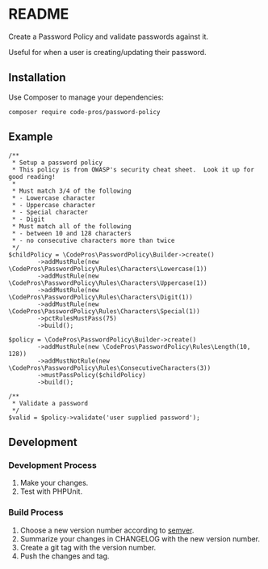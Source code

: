 # README

Create a Password Policy and validate passwords against it.

Useful for when a user is creating/updating their password.

## Installation

Use Composer to manage your dependencies:

`composer require code-pros/password-policy`

## Example

    /**
     * Setup a password policy
     * This policy is from OWASP's security cheat sheet.  Look it up for good reading!
     *
     * Must match 3/4 of the following
     * - Lowercase character
     * - Uppercase character
     * - Special character
     * - Digit
     * Must match all of the following
     * - between 10 and 128 characters
     * - no consecutive characters more than twice
     */
    $childPolicy = \CodePros\PasswordPolicy\Builder->create()
            ->addMustRule(new \CodePros\PasswordPolicy\Rules\Characters\Lowercase(1))
            ->addMustRule(new \CodePros\PasswordPolicy\Rules\Characters\Uppercase(1))
            ->addMustRule(new \CodePros\PasswordPolicy\Rules\Characters\Digit(1))
            ->addMustRule(new \CodePros\PasswordPolicy\Rules\Characters\Special(1))
            ->pctRulesMustPass(75)
            ->build();

    $policy = \CodePros\PasswordPolicy\Builder->create()
            ->addMustRule(new \CodePros\PasswordPolicy\Rules\Length(10, 128))
            ->addMustNotRule(new \CodePros\PasswordPolicy\Rules\ConsecutiveCharacters(3))
            ->mustPassPolicy($childPolicy)
            ->build();

    /**
     * Validate a password
     */
    $valid = $policy->validate('user supplied password');

## Development

### Development Process

1. Make your changes.
2. Test with PHPUnit.

### Build Process

1. Choose a new version number according to [semver](http://semver.org/).
2. Summarize your changes in CHANGELOG with the new version number.
3. Create a git tag with the version number.
4. Push the changes and tag.
